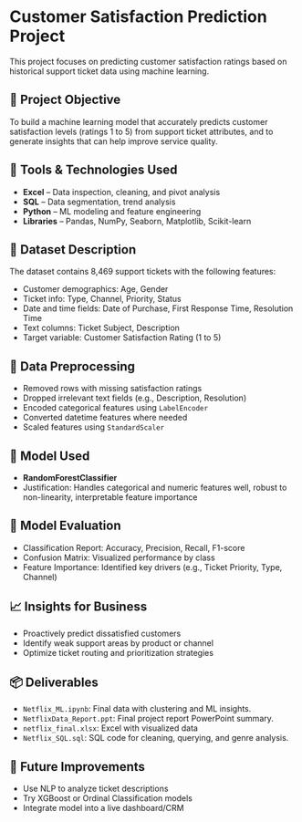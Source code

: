 # Customer Satisfaction Prediction Project

This project focuses on predicting customer satisfaction ratings based on historical support ticket data using machine learning.

## 🚀 Project Objective

To build a machine learning model that accurately predicts customer satisfaction levels (ratings 1 to 5) from support ticket attributes, and to generate insights that can help improve service quality.

## 🧰 Tools & Technologies Used

* **Excel** – Data inspection, cleaning, and pivot analysis
* **SQL** – Data segmentation, trend analysis
* **Python** – ML modeling and feature engineering
* **Libraries** – Pandas, NumPy, Seaborn, Matplotlib, Scikit-learn

## 📂 Dataset Description

The dataset contains 8,469 support tickets with the following features:

* Customer demographics: Age, Gender
* Ticket info: Type, Channel, Priority, Status
* Date and time fields: Date of Purchase, First Response Time, Resolution Time
* Text columns: Ticket Subject, Description
* Target variable: Customer Satisfaction Rating (1 to 5)

## 🧹 Data Preprocessing

* Removed rows with missing satisfaction ratings
* Dropped irrelevant text fields (e.g., Description, Resolution)
* Encoded categorical features using `LabelEncoder`
* Converted datetime features where needed
* Scaled features using `StandardScaler`

## 🧠 Model Used

* **RandomForestClassifier**
* Justification: Handles categorical and numeric features well, robust to non-linearity, interpretable feature importance

## 🧪 Model Evaluation

* Classification Report: Accuracy, Precision, Recall, F1-score
* Confusion Matrix: Visualized performance by class
* Feature Importance: Identified key drivers (e.g., Ticket Priority, Type, Channel)

## 📈 Insights for Business

* Proactively predict dissatisfied customers
* Identify weak support areas by product or channel
* Optimize ticket routing and prioritization strategies

## 📦 Deliverables
- `Netflix_ML.ipynb`: Final data with clustering and ML insights.
- `NetflixData_Report.ppt`: Final project report PowerPoint summary.
- `netflix_final.xlsx`: Excel with visualized data
- `Netflix_SQL.sql`: SQL code for cleaning, querying, and genre analysis.

## 📎 Future Improvements

* Use NLP to analyze ticket descriptions
* Try XGBoost or Ordinal Classification models
* Integrate model into a live dashboard/CRM




